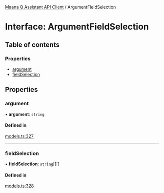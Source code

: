 [Maana Q Assistant API Client](../README.md) / ArgumentFieldSelection

# Interface: ArgumentFieldSelection

## Table of contents

### Properties

- [argument](ArgumentFieldSelection.md#argument)
- [fieldSelection](ArgumentFieldSelection.md#fieldselection)

## Properties

### argument

• **argument**: `string`

#### Defined in

[models.ts:327](https://github.com/maana-io/q-assistant-client/blob/develop/src/models.ts#L327)

___

### fieldSelection

• **fieldSelection**: `string`[][]

#### Defined in

[models.ts:328](https://github.com/maana-io/q-assistant-client/blob/develop/src/models.ts#L328)
